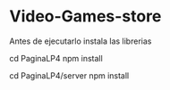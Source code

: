 # Video-Games-store
Antes de ejecutarlo instala las librerias

cd PaginaLP4
npm install

cd PaginaLP4/server
npm install

